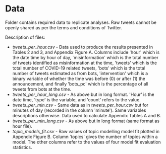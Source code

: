 # Data
Folder contains required data to replicate analyses. Raw tweets cannot be openly shared as per the terms and conditions of Twitter. 

Description of files:

* _tweets_per_hour.csv_ - Data used to produce the results presented in Tables 2 and 3, and Appendix Figure A. Columns include 'hour' which is the date time by hour of day, 'misinformation' which is the total number of tweets identified as misinformation at the time, 'tweets' which is the total number of COVID-19 related tweets, 'bots' which is the total number of tweets estimated as from bots, 'intervention' which is a binary variable of whether the time was before (0) or after (1) the announcement, and finally 'bots_pc' which is the percentage of all tweets from bots at the time. 
* _tweets_per_hour_long.csv_ - As above but in long format. 'Hour' is the date time, 'type' is the variable, and 'count' refers to the value.
* _tweets_per_min.csv_ - Same data as in _tweets_per_hour.csv_ but for minutes of day (recorded in the column 'minute'). Same variables descriptions otherwise. Data used to calculate Appendix Tables A and B.
* _tweets_per_min_long.csv_ - As above but in long format (same format as hour file).
* _topic_models_fit.csv_ - Raw values of topic modelling model fit plotted in Appendix Figure B. Column 'topics' gives the number of topics within a model. The other columns refer to the values of four model fit evaluation statistics.
